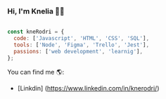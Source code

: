 ### Hi, I'm Knelia 👩‍💻

```js

const kneRodri = {
  code: ['Javascript', 'HTML', 'CSS', 'SQL'],
  tools: ['Node', 'Figma', 'Trello', 'Jest'],
  passions: ['web development', 'learnig'],
};
```  
You can find me 🌎:
- [Linkdin] (https://www.linkedin.com/in/knerodri/)



